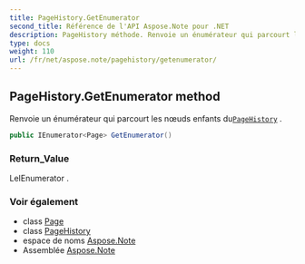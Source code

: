```yaml
---
title: PageHistory.GetEnumerator
second_title: Référence de l'API Aspose.Note pour .NET
description: PageHistory méthode. Renvoie un énumérateur qui parcourt les nœuds enfants duPageHistory .
type: docs
weight: 110
url: /fr/net/aspose.note/pagehistory/getenumerator/
---
```

## PageHistory.GetEnumerator method

Renvoie un énumérateur qui parcourt les nœuds enfants du[`PageHistory`](../) .

```csharp
public IEnumerator<Page> GetEnumerator()
```

### Return_Value

LeIEnumerator .

### Voir également

* class [Page](../../page/)
* class [PageHistory](../)
* espace de noms [Aspose.Note](../../pagehistory/)
* Assemblée [Aspose.Note](../../../)


